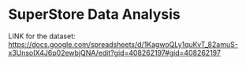 # SuperStore Data Analysis

LINK for the dataset: https://docs.google.com/spreadsheets/d/1KagwoQLy1quKvT_82amuS-x3UnsoIX4J6p02ewbjQNA/edit?gid=408262197#gid=408262197
